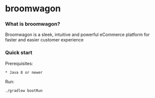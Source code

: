 broomwagon
=====

### What is broomwagon?


Broomwagon is a sleek, intuitive and powerful eCommerce platform for faster and easier customer experience


### Quick start

Prerequisites:

    * Java 8 or newer

Run:

    ./gradlew bootRun


<!--
To run from commandline: java -cp "broomwagon-0.0.1-SNAPSHOT.jar:." org.springframework.boot.loader.JarLauncher
-->